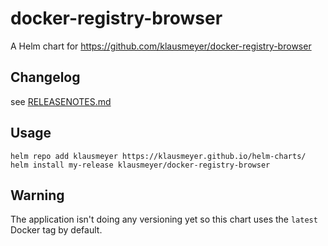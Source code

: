 # docker-registry-browser

A Helm chart for https://github.com/klausmeyer/docker-registry-browser

## Changelog

see [RELEASENOTES.md](RELEASENOTES.md)

## Usage

```shell
helm repo add klausmeyer https://klausmeyer.github.io/helm-charts/
helm install my-release klausmeyer/docker-registry-browser
```

## Warning

The application isn't doing any versioning yet so this chart uses the `latest` Docker tag by default.
